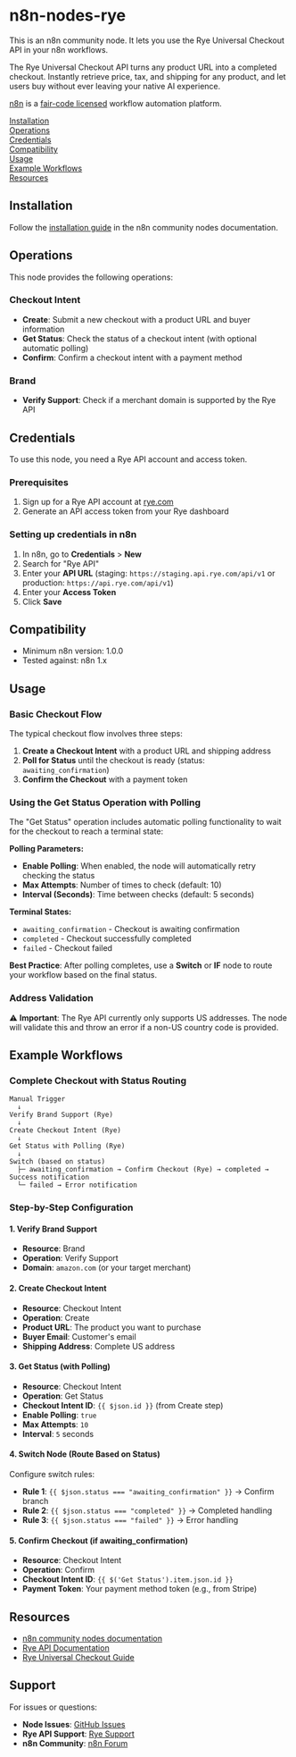 # n8n-nodes-rye

This is an n8n community node. It lets you use the Rye Universal Checkout API in your n8n workflows.

The Rye Universal Checkout API turns any product URL into a completed checkout. Instantly retrieve price, tax, and shipping for any product, and let users buy without ever leaving your native AI experience.

[n8n](https://n8n.io/) is a [fair-code licensed](https://docs.n8n.io/sustainable-use-license/) workflow automation platform.

[Installation](#installation)  
[Operations](#operations)  
[Credentials](#credentials)  
[Compatibility](#compatibility)  
[Usage](#usage)  
[Example Workflows](#example-workflows)  
[Resources](#resources)

## Installation

Follow the [installation guide](https://docs.n8n.io/integrations/community-nodes/installation/) in the n8n community nodes documentation.

## Operations

This node provides the following operations:

### Checkout Intent

- **Create**: Submit a new checkout with a product URL and buyer information
- **Get Status**: Check the status of a checkout intent (with optional automatic polling)
- **Confirm**: Confirm a checkout intent with a payment method

### Brand

- **Verify Support**: Check if a merchant domain is supported by the Rye API

## Credentials

To use this node, you need a Rye API account and access token.

### Prerequisites

1. Sign up for a Rye API account at [rye.com](https://rye.com)
2. Generate an API access token from your Rye dashboard

### Setting up credentials in n8n

1. In n8n, go to **Credentials** > **New**
2. Search for "Rye API"
3. Enter your **API URL** (staging: `https://staging.api.rye.com/api/v1` or production: `https://api.rye.com/api/v1`)
4. Enter your **Access Token**
5. Click **Save**

## Compatibility

- Minimum n8n version: 1.0.0
- Tested against: n8n 1.x

## Usage

### Basic Checkout Flow

The typical checkout flow involves three steps:

1. **Create a Checkout Intent** with a product URL and shipping address
2. **Poll for Status** until the checkout is ready (status: `awaiting_confirmation`)
3. **Confirm the Checkout** with a payment token

### Using the Get Status Operation with Polling

The "Get Status" operation includes automatic polling functionality to wait for the checkout to reach a terminal state:

**Polling Parameters:**

- **Enable Polling**: When enabled, the node will automatically retry checking the status
- **Max Attempts**: Number of times to check (default: 10)
- **Interval (Seconds)**: Time between checks (default: 5 seconds)

**Terminal States:**

- `awaiting_confirmation` - Checkout is awaiting confirmation
- `completed` - Checkout successfully completed
- `failed` - Checkout failed

**Best Practice**: After polling completes, use a **Switch** or **IF** node to route your workflow based on the final status.

### Address Validation

⚠️ **Important**: The Rye API currently only supports US addresses. The node will validate this and throw an error if a non-US country code is provided.

## Example Workflows

### Complete Checkout with Status Routing

```
Manual Trigger
  ↓
Verify Brand Support (Rye)
  ↓
Create Checkout Intent (Rye)
  ↓
Get Status with Polling (Rye)
  ↓
Switch (based on status)
  ├─ awaiting_confirmation → Confirm Checkout (Rye) → completed → Success notification
  └─ failed → Error notification
```

### Step-by-Step Configuration

#### 1. Verify Brand Support

- **Resource**: Brand
- **Operation**: Verify Support
- **Domain**: `amazon.com` (or your target merchant)

#### 2. Create Checkout Intent

- **Resource**: Checkout Intent
- **Operation**: Create
- **Product URL**: The product you want to purchase
- **Buyer Email**: Customer's email
- **Shipping Address**: Complete US address

#### 3. Get Status (with Polling)

- **Resource**: Checkout Intent
- **Operation**: Get Status
- **Checkout Intent ID**: `{{ $json.id }}` (from Create step)
- **Enable Polling**: `true`
- **Max Attempts**: `10`
- **Interval**: `5` seconds

#### 4. Switch Node (Route Based on Status)

Configure switch rules:

- **Rule 1**: `{{ $json.status === "awaiting_confirmation" }}` → Confirm branch
- **Rule 2**: `{{ $json.status === "completed" }}` → Completed handling
- **Rule 3**: `{{ $json.status === "failed" }}` → Error handling

#### 5. Confirm Checkout (if awaiting_confirmation)

- **Resource**: Checkout Intent
- **Operation**: Confirm
- **Checkout Intent ID**: `{{ $('Get Status').item.json.id }}`
- **Payment Token**: Your payment method token (e.g., from Stripe)

## Resources

- [n8n community nodes documentation](https://docs.n8n.io/integrations/#community-nodes)
- [Rye API Documentation](https://docs.rye.com)
- [Rye Universal Checkout Guide](https://docs.rye.com/api-v2/introduction)

## Support

For issues or questions:

- **Node Issues**: [GitHub Issues](https://github.com/rye-com/n8n-nodes-rye/issues)
- **Rye API Support**: [Rye Support](https://rye.com/support)
- **n8n Community**: [n8n Forum](https://community.n8n.io/)
